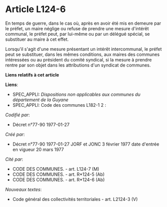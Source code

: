 # Article L124-6

En temps de guerre, dans le cas où, après en avoir été mis en demeure par le préfet, un maire néglige ou refuse de prendre
une mesure d'intérêt communal, le préfet peut, par lui-même ou par un délégué spécial, se substituer au maire à cet effet. 

Lorsqu'il s'agit d'une mesure présentant un intérêt intercommunal, le préfet peut se substituer, dans les mêmes conditions,
aux maires des communes intéressées ou au président du comité syndical, si la mesure à prendre rentre par son objet dans les
attributions d'un syndicat de communes.

**Liens relatifs à cet article**

**Liens**:

  - SPEC_APPLI: *Dispositions non applicables aux communes du département de la Guyane*
  - SPEC_APPLI: Code des communes L182-1 2 :

_Codifié par_:

  - Décret n°77-90 1977-01-27

_Créé par_:

  - Décret n°77-90 1977-01-27 JORF et JONC 3 février 1977 date d'entrée en vigueur 20 mars 1977

_Cité par_:

  - CODE DES COMMUNES. - art. L124-7 (M)
  - CODE DES COMMUNES. - art. R*124-5 (Ab)
  - CODE DES COMMUNES. - art. R*124-6 (Ab)

_Nouveaux textes_:

  - Code général des collectivités territoriales - art. L2124-3 (V)
